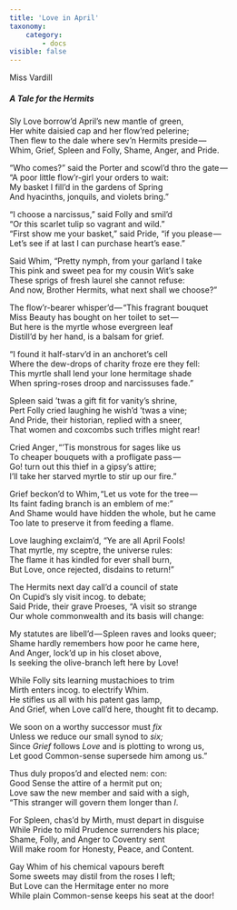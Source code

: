 ```yaml
---
title: 'Love in April'
taxonomy:
    category:
        - docs
visible: false
---
```


<div class="author">Miss Vardill</div>

##### A Tale for the Hermits

Sly Love borrow’d April’s new mantle of green,  
Her white daisied cap and her flow’red pelerine;  
Then flew to the dale where sev’n Hermits preside —   
Whim, Grief, Spleen and Folly, Shame, Anger, and Pride.  

“Who comes?” said the Porter and scowl’d thro the gate —   
“A poor little flow’r-girl your orders to wait:  
My basket I fill’d in the gardens of Spring  
And hyacinths, jonquils, and violets bring.”  

“I choose a narcissus,” said Folly and smil’d  
“Or this scarlet tulip so vagrant and wild.”  
“First show me your basket,” said Pride, “if you please —   
Let’s see if at last I can purchase heart’s ease.”  

Said Whim, “Pretty nymph, from your garland I take  
This pink and sweet pea for my cousin Wit’s sake  
These sprigs of fresh laurel she cannot refuse:  
And now, Brother Hermits, what next shall we choose?”

The flow’r-bearer whisper’d — “This fragrant bouquet  
Miss Beauty has bought on her toilet to set —   
But here is the myrtle whose evergreen leaf  
Distill’d by her hand, is a balsam for grief.  

“I found it half-starv’d in an anchoret’s cell  
Where the dew-drops of charity froze ere they fell:  
This myrtle shall lend your lone hermitage shade  
When spring-roses droop and narcissuses fade.” 

Spleen said ’twas a gift fit for vanity’s shrine,  
Pert Folly cried laughing he wish’d ’twas a vine;  
And Pride, their historian, replied with a sneer,  
That women and coxcombs such trifles might rear!  

Cried Anger , “’Tis monstrous for sages like us  
To cheaper bouquets with a profligate pass —   
Go! turn out this thief in a gipsy’s attire;  
I’ll take her starved myrtle to stir up our fire.”

Grief beckon’d to Whim, “Let us vote for the tree —   
Its faint fading branch is an emblem of me:”  
And Shame would have hidden the whole, but he came  
Too late to preserve it from feeding a flame.  

Love laughing exclaim’d, “Ye are all April Fools!  
That myrtle, my sceptre, the universe rules:  
The flame it has kindled for ever shall burn,  
But Love, once rejected, disdains to return!”

The Hermits next day call’d a council of state  
On Cupid’s sly visit incog. to debate;  
Said Pride, their grave Proeses, “A visit so strange  
Our whole commonwealth and its basis will change:  

My statutes are libell’d — Spleen raves and looks queer;  
Shame hardly remembers how poor he came here,  
And Anger, lock’d up in his closet above,  
Is seeking the olive-branch left here by Love!  

While Folly sits learning mustachioes to trim  
Mirth enters incog. to electrify Whim.  
He stifles us all with his patent gas lamp,  
And Grief, when Love call’d here, thought fit to decamp.  

We soon on a worthy successor must *fix*  
Unless we reduce our small synod to *six;*  
Since *Grief* follows *Love* and is plotting to wrong us,  
Let good Common-sense supersede him among us.”  

Thus duly propos’d and elected nem: con:  
Good Sense the attire of a hermit put on;  
Love saw the new member and said with a sigh,  
“This stranger will govern them longer than *I*.  

For Spleen, chas’d by Mirth, must depart in disguise  
While Pride to mild Prudence surrenders his place;  
Shame, Folly, and Anger to Coventry sent  
Will make room for Honesty, Peace, and Content.  

Gay Whim of his chemical vapours bereft  
Some sweets may distil from the roses I left;  
But Love can the Hermitage enter no more  
While plain Common-sense keeps his seat at the door!